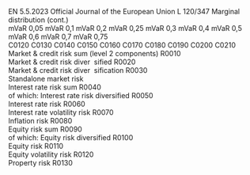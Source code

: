 EN  5.5.2023 Official Journal of the European Union L 120/347
 Marginal distribution  (cont.)  
mVaR 0,05  mVaR 0,1  mVaR 0,2  mVaR 0,25  mVaR 0,3  mVaR 
0,4  mVaR 0,5  mVaR 
0,6  mVaR 
0,7  mVaR 
0,75  
C0120  C0130  C0140  C0150  C0160  C0170  C0180  C0190  C0200  C0210  
Market & credit risk sum 
(level 2 components)  R0010  
Market & credit risk diver ­
sified  R0020  
Market & credit risk diver ­
sification  R0030  
Standalone market risk  
Interest rate risk sum  R0040  
of which: Interest rate 
risk diversified  R0050  
Interest rate risk  R0060  
Interest rate volatility 
risk  R0070  
Inflation risk  R0080  
Equity risk sum  R0090  
of which: Equity risk 
diversified  R0100  
Equity risk  R0110  
Equity volatility risk  R0120  
Property risk  R0130